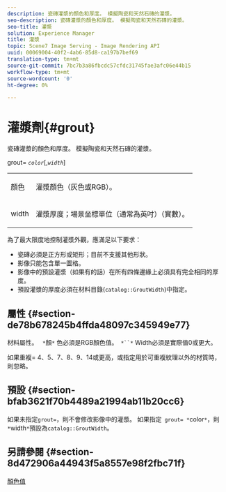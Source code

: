```yaml
---
description: 瓷磚灌漿的顏色和厚度。 模擬陶瓷和天然石磚的灌漿。
seo-description: 瓷磚灌漿的顏色和厚度。 模擬陶瓷和天然石磚的灌漿。
seo-title: 灌漿
solution: Experience Manager
title: 灌漿
topic: Scene7 Image Serving - Image Rendering API
uuid: 00069004-40f2-4ab6-85d8-ca197b7bef69
translation-type: tm+mt
source-git-commit: 7bc7b3a86fbcdc57cfdc31745fae3afc06e44b15
workflow-type: tm+mt
source-wordcount: '0'
ht-degree: 0%

---
```



# 灌漿劑{#grout}

瓷磚灌漿的顏色和厚度。 模擬陶瓷和天然石磚的灌漿。

grout= *`color`*[,*`width`*]

<table id="simpletable_302B78CFC8F14E0F962D1D2064AD1371"> 
 <tr class="strow"> 
  <td class="stentry"> <p> <span class="codeph"> <span class="varname"> 顏色  </span> </span> </p> </td> 
  <td class="stentry"> <p>灌漿顏色（灰色或RGB）。 </p> </td> 
 </tr> 
 <tr class="strow"> 
  <td class="stentry"> <p> <span class="codeph"> <span class="varname"> width </span> </span> </p> </td> 
  <td class="stentry"> <p>灌漿厚度；場景坐標單位（通常為英吋）（實數）。 </p> </td> 
 </tr> 
</table>

為了最大限度地控制灌漿外觀，應滿足以下要求：

* 瓷磚必須是正方形或矩形；目前不支援其他形狀。
* 影像只能包含單一圖格。
* 影像中的預設灌漿（如果有的話）在所有四條邊緣上必須具有完全相同的厚度。
* 預設灌漿的厚度必須在材料目錄(`catalog::GroutWidth`)中指定。

## 屬性 {#section-de78b678245b4ffda48097c345949e77}

材料屬性。 ` *`顏`*` 色必須是RGB顏色值。` *``*` Width必須是實際值0或更大。

如果重複= 4、5、7、8、9、14或更高，或指定用於可重複紋理以外的材質時，則忽略。

## 預設 {#section-bfab3621f70b4489a21994ab11b20cc6}

如果未指定`grout=`，則不會修改影像中的灌漿。 如果指定` grout= *`color`*`，則` *`width`*`預設為`catalog::GroutWidth`。

## 另請參閱 {#section-8d472906a44943f5a8557e98f2fbc71f}

[顏色值](../../../../../ir-api/http-protocol/image-rendering-api-ref/c-ir-http-protocol-ref/c-ir-http-protocol-syntax-and-features/r-ir-color-values.md#reference-657f95c0841742d2a55a48bc938303f6)
